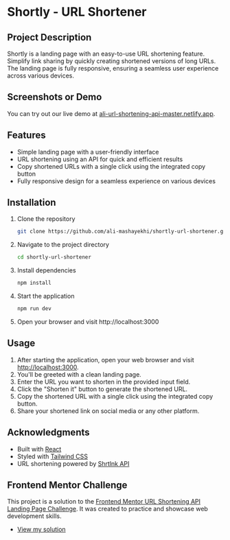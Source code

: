 # Shortly - URL Shortener

## Project Description

Shortly is a landing page with an easy-to-use URL shortening feature. Simplify link sharing by quickly creating shortened versions of long URLs. The landing page is fully responsive, ensuring a seamless user experience across various devices.

## Screenshots or Demo

You can try out our live demo at [ali-url-shortening-api-master.netlify.app](https://ali-url-shortening-api-master.netlify.app).

## Features

- Simple landing page with a user-friendly interface
- URL shortening using an API for quick and efficient results
- Copy shortened URLs with a single click using the integrated copy button
- Fully responsive design for a seamless experience on various devices

## Installation

1. Clone the repository

   ```bash
   git clone https://github.com/ali-mashayekhi/shortly-url-shortener.git
   ```

2. Navigate to the project directory

   ```bash
   cd shortly-url-shortener
   ```

3. Install dependencies

   ```bash
   npm install

   ```

4. Start the application

   ```bash
   npm run dev

   ```

5. Open your browser and visit http://localhost:3000

## Usage

1. After starting the application, open your web browser and visit [http://localhost:3000](http://localhost:3000).
2. You'll be greeted with a clean landing page.
3. Enter the URL you want to shorten in the provided input field.
4. Click the "Shorten it" button to generate the shortened URL.
5. Copy the shortened URL with a single click using the integrated copy button.
6. Share your shortened link on social media or any other platform.

## Acknowledgments

- Built with [React](https://reactjs.org/)
- Styled with [Tailwind CSS](https://tailwindcss.com/)
- URL shortening powered by [Shrtlnk API](https://www.shrtlnk.dev/developer)

## Frontend Mentor Challenge

This project is a solution to the [Frontend Mentor URL Shortening API Landing Page Challenge](https://www.frontendmentor.io/challenges/url-shortening-api-landing-page-2ce3ob-G). It was created to practice and showcase web development skills.

- [View my solution](https://www.frontendmentor.io/solutions/url-shortening-api-landing-page-BSW1Zlwq5V)
